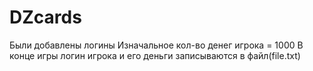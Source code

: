 # DZcards
Были добавлены логины
Изначальное кол-во денег игрока = 1000
В конце игры логин игрока и его деньги записываются в файл(file.txt)

